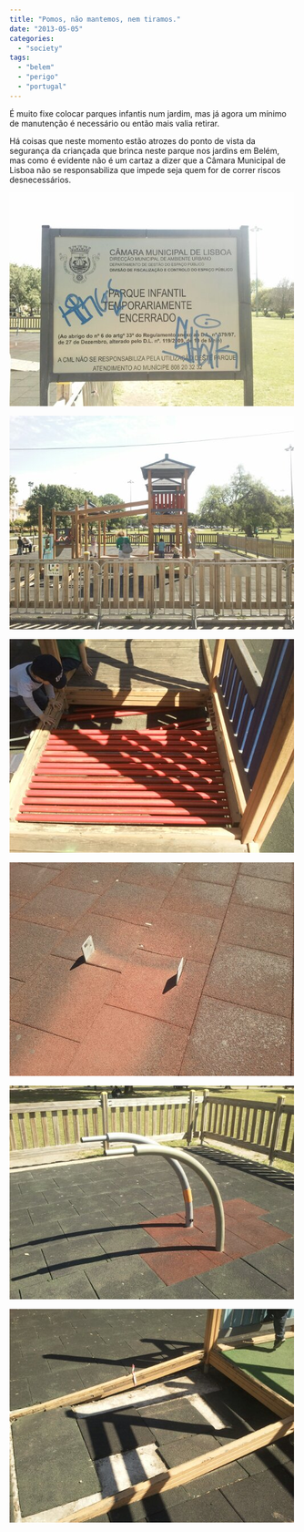```yaml
---
title: "Pomos, não mantemos, nem tiramos."
date: "2013-05-05"
categories: 
  - "society"
tags: 
  - "belem"
  - "perigo"
  - "portugal"
---
```


É muito fixe colocar parques infantis num jardim, mas já agora um mínimo de manutenção é necessário ou então mais valia retirar.

Há coisas que neste momento estão atrozes do ponto de vista da segurança da criançada que brinca neste parque nos jardins em Belém, mas como é evidente não é um cartaz a dizer que a Câmara Municipal de Lisboa não se responsabiliza que impede seja quem for de correr riscos desnecessários.

[![image](images/wpid-IMG_20130505_1105281.jpg)](http://blog.1407.org/wp-content/uploads/2013/05/wpid-IMG_20130505_1105281.jpg)

[![image](images/wpid-IMG_20130505_1106051.jpg)](http://blog.1407.org/wp-content/uploads/2013/05/wpid-IMG_20130505_1106051.jpg)

[![image](images/wpid-wp-13677489230701.jpg "wp-1367748923070.jpg")](http://blog.1407.org/wp-content/uploads/2013/05/wpid-wp-13677489230701.jpg)

[![image](images/wpid-wp-13677489421061.jpg "wp-1367748942106.jpg")](http://blog.1407.org/wp-content/uploads/2013/05/wpid-wp-13677489421061.jpg)

[![image](images/wpid-wp-13677489634501.jpg "wp-1367748963450.jpg")](http://blog.1407.org/wp-content/uploads/2013/05/wpid-wp-13677489634501.jpg)

[![image](images/wpid-wp-1367749047289.jpg "wp-1367749047289.jpg")](http://blog.1407.org/wp-content/uploads/2013/05/wpid-wp-1367749047289.jpg)
